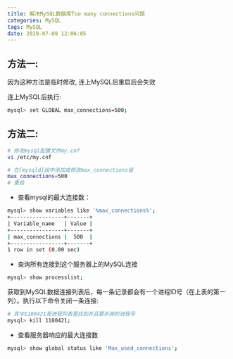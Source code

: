 ```yaml
---
title: 解决MySQL数据库Too many connections问题
categories: MySQL
tags: MySQL
date: 2019-07-09 12:06:05
---
```


方法一:
--------

因为这种方法是临时修改, 连上MySQL后重启后会失效

连上MySQL后执行:

```bash
mysql> set GLOBAL max_connections=500;
```

方法二:
------

```bash
# 修改mysql配置文件my.cnf
vi /etc/my.cnf

# 在[mysqld]段中添加或修改max_connections值
max_connections=500
# 重启
```

- 查看mysql的最大连接数：

```bash
mysql> show variables like '%max_connections%';
+-----------------+-------+
| Variable_name   | Value |
+-----------------+-------+
| max_connections |  500  |
+-----------------+-------+
1 row in set (0.00 sec)
```

- 查询所有连接到这个服务器上的MySQL连接

```bash
mysql> show processlist;
```

获取到MySQL数据连接列表后，每一条记录都会有一个进程ID号（在上表的第一列）。执行以下命令关闭一条连接:

```bash
# 其中1180421是进程列表里找到并且要杀掉的进程号
mysql> kill 1180421;
```

- 查看服务器响应的最大连接数

```bash
mysql> show global status like 'Max_used_connections';
```
